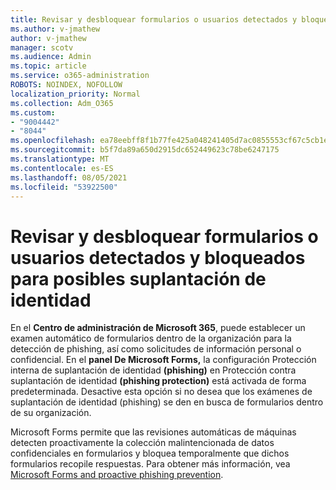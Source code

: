 ```yaml
---
title: Revisar y desbloquear formularios o usuarios detectados y bloqueados para posibles suplantación de identidad
ms.author: v-jmathew
author: v-jmathew
manager: scotv
ms.audience: Admin
ms.topic: article
ms.service: o365-administration
ROBOTS: NOINDEX, NOFOLLOW
localization_priority: Normal
ms.collection: Adm_O365
ms.custom:
- "9004442"
- "8044"
ms.openlocfilehash: ea78eebff8f1b77fe425a048241405d7ac0855553cf67c5cb1eed93a8cf7e74d
ms.sourcegitcommit: b5f7da89a650d2915dc652449623c78be6247175
ms.translationtype: MT
ms.contentlocale: es-ES
ms.lasthandoff: 08/05/2021
ms.locfileid: "53922500"
---
```

# <a name="review-and-unblock-forms-or-users-detected-and-blocked-for-potential-phishing"></a>Revisar y desbloquear formularios o usuarios detectados y bloqueados para posibles suplantación de identidad

En el **Centro de administración de Microsoft 365**, puede establecer un examen automático de formularios dentro de la organización para la detección de phishing, así como solicitudes de información personal o confidencial. En el **panel De Microsoft Forms,** la configuración Protección interna de suplantación de identidad **(phishing)** en Protección contra suplantación de identidad **(phishing protection)** está activada de forma predeterminada. Desactive esta opción si no desea que los exámenes de suplantación de identidad (phishing) se den en busca de formularios dentro de su organización.

Microsoft Forms permite que las revisiones automáticas de máquinas detecten proactivamente la colección malintencionada de datos confidenciales en formularios y bloquea temporalmente que dichos formularios recopile respuestas. Para obtener más información, vea [Microsoft Forms and proactive phishing prevention](https://support.microsoft.com/office/microsoft-forms-and-proactive-phishing-prevention-b3950a20-296d-4e8e-96f5-594ced998a90).
